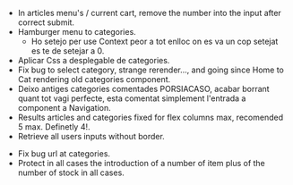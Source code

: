 + In articles menu's / current cart, remove the number into the input after correct submit.
+ Hamburger menu to categories.
    + Ho setejo per use Context peor a tot enlloc on es va un cop setejat es te de setejar a 0.
+ Aplicar Css a desplegable de categories.
+ Fix bug to select category, strange rerender..., and going since Home to Cat rendering old categories component.
+ Deixo antiges categories comentades PORSIACASO, acabar borrant quant tot vagi perfecte, esta comentat simplement l'entrada a component a Navigation.
+ Results articles and categories fixed for flex columns max, recomended 5 max. Definetly 4!.
+ Retrieve all users inputs without border.

- Fix bug url at categories.
- Protect in all cases the introduction of a number of item plus of the number of stock in all cases.